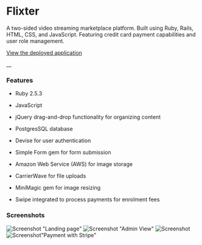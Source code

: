 # Flixter

A two-sided video streaming marketplace platform. Built using Ruby, Rails, HTML, CSS, and JavaScript. Featuring credit card payment capabilities and user role management.


[View the deployed application](https://flixter-alyssa-redman.herokuapp.com/)

__

### Features

* Ruby 2.5.3

* JavaScript

* jQuery drag-and-drop functionality for organizing content

* PostgresSQL database

* Devise for user authentication

* Simple Form gem for form submission

* Amazon Web Service (AWS) for image storage

* CarrierWave for file uploads

* MiniMagic gem for image resizing

* Swipe integrated to process payments for enrolment fees



### Screenshots
![Screenshot](app/assest/images/landing.png) "Landing page"
![Screenshot](app/assest/images/admin.png) "Admin View"
![Screenshot](app/assest/images/studentview.png) 
![Screenshot](app/assest/images/stripe.png)"Payment with Stripe"
